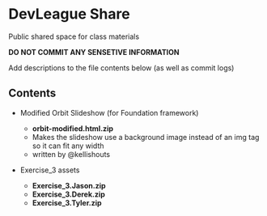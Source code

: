 DevLeague Share
=====

Public shared space for class materials

**DO NOT COMMIT ANY SENSETIVE INFORMATION**

Add descriptions to the file contents below
(as well as commit logs)

## Contents

- Modified Orbit Slideshow (for Foundation framework)
  - **orbit-modified.html.zip**
  - Makes the slideshow use a background image instead of an img tag so it can fit any width
  - written by @kellishouts

- Exercise_3 assets
  - **Exercise_3.Jason.zip**
  - **Exercise_3.Derek.zip**
  - **Exercise_3.Tyler.zip**
